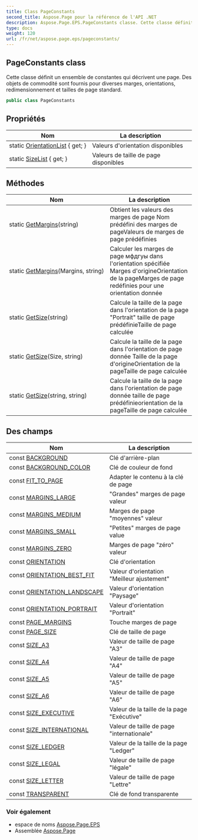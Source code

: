 ```yaml
---
title: Class PageConstants
second_title: Aspose.Page pour la référence de l'API .NET
description: Aspose.Page.EPS.PageConstants classe. Cette classe définit un ensemble de constantes qui décrivent une page. Des objets de commodité sont fournis pour diverses marges orientations redimensionnement et tailles de page standard.
type: docs
weight: 120
url: /fr/net/aspose.page.eps/pageconstants/
---
```

## PageConstants class

Cette classe définit un ensemble de constantes qui décrivent une page. Des objets de commodité sont fournis pour diverses marges, orientations, redimensionnement et tailles de page standard.

```csharp
public class PageConstants
```

## Propriétés

| Nom | La description |
| --- | --- |
| static [OrientationList](../../aspose.page.eps/pageconstants/orientationlist/) { get; } | Valeurs d'orientation disponibles |
| static [SizeList](../../aspose.page.eps/pageconstants/sizelist/) { get; } | Valeurs de taille de page disponibles |

## Méthodes

| Nom | La description |
| --- | --- |
| static [GetMargins](../../aspose.page.eps/pageconstants/getmargins/#getmargins_1)(string) | Obtient les valeurs des marges de page Nom prédéfini des marges de pageValeurs de marges de page prédéfinies |
| static [GetMargins](../../aspose.page.eps/pageconstants/getmargins/#getmargins)(Margins, string) | Calculer les marges de page мфдгуы dans l'orientation spécifiée Marges d'origineOrientation de la pageMarges de page redéfinies pour une orientation donnée |
| static [GetSize](../../aspose.page.eps/pageconstants/getsize/#getsize_1)(string) | Calcule la taille de la page dans l'orientation de la page "Portrait" taille de page prédéfinieTaille de page calculée |
| static [GetSize](../../aspose.page.eps/pageconstants/getsize/#getsize)(Size, string) | Calcule la taille de la page dans l'orientation de page donnée Taille de la page d'origineOrientation de la pageTaille de page calculée |
| static [GetSize](../../aspose.page.eps/pageconstants/getsize/#getsize_2)(string, string) | Calcule la taille de la page dans l'orientation de page donnée taille de page prédéfinieorientation de la pageTaille de page calculée |

## Des champs

| Nom | La description |
| --- | --- |
| const [BACKGROUND](../../aspose.page.eps/pageconstants/background/) | Clé d'arrière-plan |
| const [BACKGROUND_COLOR](../../aspose.page.eps/pageconstants/background_color/) | Clé de couleur de fond |
| const [FIT_TO_PAGE](../../aspose.page.eps/pageconstants/fit_to_page/) | Adapter le contenu à la clé de page |
| const [MARGINS_LARGE](../../aspose.page.eps/pageconstants/margins_large/) | "Grandes" marges de page valeur |
| const [MARGINS_MEDIUM](../../aspose.page.eps/pageconstants/margins_medium/) | Marges de page "moyennes" valeur |
| const [MARGINS_SMALL](../../aspose.page.eps/pageconstants/margins_small/) | "Petites" marges de page value |
| const [MARGINS_ZERO](../../aspose.page.eps/pageconstants/margins_zero/) | Marges de page "zéro" valeur |
| const [ORIENTATION](../../aspose.page.eps/pageconstants/orientation/) | Clé d'orientation |
| const [ORIENTATION_BEST_FIT](../../aspose.page.eps/pageconstants/orientation_best_fit/) | Valeur d'orientation "Meilleur ajustement" |
| const [ORIENTATION_LANDSCAPE](../../aspose.page.eps/pageconstants/orientation_landscape/) | Valeur d'orientation "Paysage" |
| const [ORIENTATION_PORTRAIT](../../aspose.page.eps/pageconstants/orientation_portrait/) | Valeur d'orientation "Portrait" |
| const [PAGE_MARGINS](../../aspose.page.eps/pageconstants/page_margins/) | Touche marges de page |
| const [PAGE_SIZE](../../aspose.page.eps/pageconstants/page_size/) | Clé de taille de page |
| const [SIZE_A3](../../aspose.page.eps/pageconstants/size_a3/) | Valeur de taille de page "A3" |
| const [SIZE_A4](../../aspose.page.eps/pageconstants/size_a4/) | Valeur de taille de page "A4" |
| const [SIZE_A5](../../aspose.page.eps/pageconstants/size_a5/) | Valeur de taille de page "A5" |
| const [SIZE_A6](../../aspose.page.eps/pageconstants/size_a6/) | Valeur de taille de page "A6" |
| const [SIZE_EXECUTIVE](../../aspose.page.eps/pageconstants/size_executive/) | Valeur de la taille de la page "Exécutive" |
| const [SIZE_INTERNATIONAL](../../aspose.page.eps/pageconstants/size_international/) | Valeur de taille de page "internationale" |
| const [SIZE_LEDGER](../../aspose.page.eps/pageconstants/size_ledger/) | Valeur de la taille de la page "Ledger" |
| const [SIZE_LEGAL](../../aspose.page.eps/pageconstants/size_legal/) | Valeur de taille de page "légale" |
| const [SIZE_LETTER](../../aspose.page.eps/pageconstants/size_letter/) | Valeur de taille de page "Lettre" |
| const [TRANSPARENT](../../aspose.page.eps/pageconstants/transparent/) | Clé de fond transparente |

### Voir également

* espace de noms [Aspose.Page.EPS](../../aspose.page.eps/)
* Assemblée [Aspose.Page](../../)


